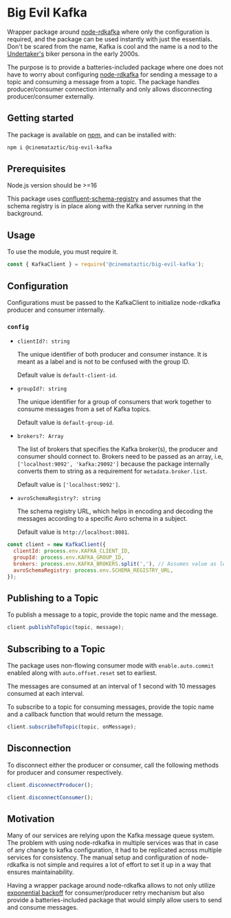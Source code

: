 # Big Evil Kafka

Wrapper package around [node-rdkafka](https://www.npmjs.com/package/node-rdkafka) where only the configuration is required, and the package can be used instantly with just the essentials. Don't be scared from the name, Kafka is cool and the name is a nod to the [Undertaker's](https://en.wikipedia.org/wiki/The_Undertaker) biker persona in the early 2000s.

The purpose is to provide a batteries-included package where one does not have to worry about configuring [node-rdkafka](https://www.npmjs.com/package/node-rdkafka) for sending a message to a topic and consuming a message from a topic. The package handles producer/consumer connection internally and only allows disconnecting producer/consumer externally.

## Getting started

The package is available on [npm](https://www.npmjs.com/package/@cinemataztic/big-evil-kafka), and can be installed with:

```sh
npm i @cinemataztic/big-evil-kafka
```

## Prerequisites

Node.js version should be >=16

This package uses [confluent-schema-registry](https://www.npmjs.com/package/@kafkajs/confluent-schema-registry) and assumes that the schema registry is in place along with the Kafka server running in the background.

## Usage

To use the module, you must require it.

```js
const { KafkaClient } = require('@cinemataztic/big-evil-kafka');
```

## Configuration

Configurations must be passed to the KafkaClient to initialize node-rdkafka producer and consumer internally.

### `config`

- `clientId?: string`

  The unique identifier of both producer and consumer instance. It is meant as a label and is not to be confused with the group ID.

  Default value is `default-client-id`.

- `groupId?: string`

  The unique identifier for a group of consumers that work together to consume messages from a set of Kafka topics.

  Default value is `default-group-id`.

- `brokers?: Array`

  The list of brokers that specifies the Kafka broker(s), the producer and consumer should connect to. Brokers need to be passed as an array, i.e, `['localhost:9092', 'kafka:29092']` because the package internally converts them to string as a requirement for `metadata.broker.list`.  

  Default value is `['localhost:9092']`.

- `avroSchemaRegistry?: string`

  The schema registry URL, which helps in encoding and decoding the messages according to a specific Avro schema in a subject.

  Default value is `http://localhost:8081`.

```js
const client = new KafkaClient({
  clientId: process.env.KAFKA_CLIENT_ID,
  groupId: process.env.KAFKA_GROUP_ID,
  brokers: process.env.KAFKA_BROKERS.split(','), // Assumes value as localhost:9092
  avroSchemaRegistry: process.env.SCHEMA_REGISTRY_URL,
});
```

## Publishing to a Topic

To publish a message to a topic, provide the topic name and the message. 

```js
client.publishToTopic(topic, message);
```

## Subscribing to a Topic

The package uses non-flowing consumer mode with `enable.auto.commit` enabled along with `auto.offset.reset` set to earliest.

The messages are consumed at an interval of 1 second with 10 messages consumed at each interval. 

To subscribe to a topic for consuming messages, provide the topic name and a callback function that would return the message.

```js
client.subscribeToTopic(topic, onMessage);
```

## Disconnection

To disconnect either the producer or consumer, call the following methods for producer and consumer respectively.
```js
client.disconnectProducer();

client.disconnectConsumer();

```

## Motivation

Many of our services are relying upon the Kafka message queue system. The problem with using node-rdkafka in multiple services was that in case of any change to kafka configuration, it had to be replicated across multiple services for consistency. The manual setup and configuration of node-rdkafka is not simple and requires a lot of effort to set it up in a way that ensures maintainability. 

Having a wrapper package around node-rdkafka allows to not only utilize [exponential backoff](https://www.npmjs.com/package/exponential-backoff) for consumer/producer retry mechanism but also provide a batteries-included package that would simply allow users to send and consume messages.
